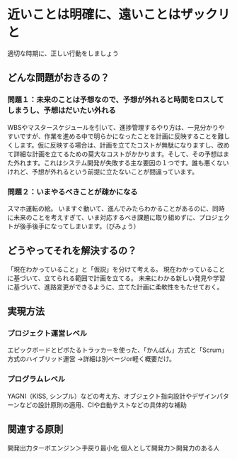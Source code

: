 # 近いことは明確に、遠いことはザックリと

適切な時期に、正しい行動をしましょう

## どんな問題がおきるの？
### 問題１：未来のことは予想なので、予想が外れると時間をロスしてしまうし、予想はだいたい外れる
WBSやマスタースケジュールを引いて、進捗管理するやり方は、一見分かりやすいですが、作業を進める中で明らかになったことを計画に反映することを難しくします。仮に反映する場合は、計画を立てたコストが無駄になりますし、改めて詳細な計画を立てるための莫大なコストがかかります。そして、その予想はまた外れます。これはシステム開発が失敗する主な要因の１つです。誰も悪くないけれど、予想が外れるという前提に立たないことが間違っています。

### 問題２：いまやるべきことが疎かになる
スマホ運転の絵。
いますぐ動いて、進んでみたらわかることがあるのに、同時に未来のことを考えすぎて、いま対応するべき課題に取り組めずに、プロジェクトが後手後手になってしまいます。（びみょう）

## どうやってそれを解決するの？
「現在わかっていること」と「仮説」を分けて考える。
現在わかっていることに基づいて、立てられる範囲で計画を立てる。
未来にわかる新しい発見や学習に基づいて、進路変更ができるように、立てた計画に柔軟性をもたせておく。

## 実現方法
### プロジェクト運営レベル
エピックボードとピボたるトラッカーを使った、「かんばん」方式と「Scrum」方式のハイブリッド運営
→詳細は別ページor軽く概要だけ。
### プログラムレベル
YAGNI（KISS, シンプル）などの考え方、オブジェクト指向設計やデザインパターンなどの設計原則の適用、CIや自動テストなどの具体的な補助

## 関連する原則
開発出力ターボエンジン＞手戻り最小化
個人として開発力＞開発力のある人

